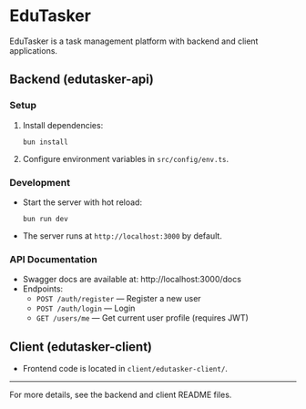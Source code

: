 # EduTasker

EduTasker is a task management platform with backend and client applications.

## Backend (edutasker-api)

### Setup
1. Install dependencies:
   ```fish
   bun install
   ```
2. Configure environment variables in `src/config/env.ts`.

### Development
- Start the server with hot reload:
  ```fish
  bun run dev
  ```
- The server runs at `http://localhost:3000` by default.

### API Documentation
- Swagger docs are available at:
  http://localhost:3000/docs
- Endpoints:
  - `POST /auth/register` — Register a new user
  - `POST /auth/login` — Login
  - `GET /users/me` — Get current user profile (requires JWT)

## Client (edutasker-client)
- Frontend code is located in `client/edutasker-client/`.

---
For more details, see the backend and client README files.
